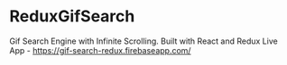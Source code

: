 # ReduxGifSearch
Gif Search Engine with Infinite Scrolling. Built with React and Redux
Live App - https://gif-search-redux.firebaseapp.com/